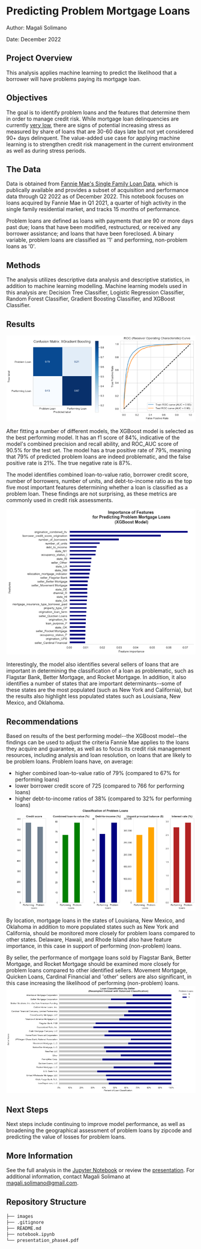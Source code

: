 # Predicting Problem Mortgage Loans

Author: Magali Solimano

Date: December 2022

## Project Overview

This analysis applies machine learning to predict the likelihood that a borrower will have problems paying its mortgage loan.

## Objectives

The goal is to identify problem loans and the features that determine them in order to manage credit risk. While mortgage loan delinquencies are currently [very low](file:///Users/Magali/flatiron-dsc/projects/predicting_problem_mortgages/HHDC_2022Q3.pdf), there are signs of potential increasing stress as measured by share of loans that are 30-60 days late but not yet considered 90+ days delinquent. The value-added use case for applying machine learning is to strengthen credit risk management in the current environment as well as during stress periods.

## The Data

Data is obtained from [Fannie Mae's Single Family Loan Data](https://capitalmarkets.fanniemae.com/credit-risk-transfer/single-family-credit-risk-transfer/fannie-mae-single-family-loan-performance-data), which is publically available and provides a subset of acquisition and performance data through Q2 2022 as of December 2022. This notebook focuses on loans acquired by Fannie Mae in Q1 2021, a quarter of high activity in the single family residential market, and tracks 15 months of performance.

Problem loans are defined as loans with payments that are 90 or more days past due; loans that have been modified, restructured, or received any borrower assistance; and loans that have been foreclosed. A binary variable, problem loans are classified as '1' and performing, non-problem loans as '0'.

## Methods
The analysis utilizes descriptive data analysis and descriptive statistics, in addition to machine learning modelling. Machine learning models used in this analysis are: Decision Tree Classifier, Logistic Regression Classifier, Random Forest Classifier, Gradient Boosting Classifier, and XGBoost Classifier.

## Results
![cm_auc](./images/cm_auc.png)

After fitting a number of different models, the XGBoost model is selected as the best performing model. It has an f1 score of 84%, indicative of the model's combined precision and recall ability, and ROC_AUC score of 90.5% for the test set. The model has a true positive rate of 79%, meaning that 79% of predicted problem loans are indeed problematic, and the false positive rate is 21%. The true negative rate is 87%.

The model identifies combined loan-to-value ratio, borrower credit score, number of borrowers, number of units, and debt-to-income ratio as the top five most important features determining whether a loan is classified
as a problem loan. These findings are not surprising, as these metrics are commonly used in credit risk assessments.

![feature_importance](./images/feature_importance.png)

Interestingly, the model also identifies several sellers of loans that are important in determining the classification of a loan as problematic, such as Flagstar Bank, Better Mortgage, and Rocket Mortgage. In addition, it also identifies a number of states that are important determinants--some of these states are the most populated (such as New York and California), but the results also highlight less populated states such as Louisiana, New Mexico, and Oklahoma.

## Recommendations
Based on results of the best performing model--the XGBoost model--the findings can be used to adjust the criteria Fannie Mae applies to the loans they acquire and guarantee, as well as to focus its credit risk management resources, including analysis and loan resolution, on loans that are likely to be problem loans. Problem loans have, on average:

- higher combined loan-to-value ratio of 79% (compared to 67% for performing loans)
- lower borrower credit score of 725 (compared to 766 for performing loans)
- higher debt-to-income ratios of 38% (compared to 32% for performing loans)
![classification_by_feature](./images/classification_by_feature.png)

By location, mortgage loans in the states of Louisiana, New Mexico, and Oklahoma in addition to more populated states such as New York and California, should be monitored more closely for problem loans compared to other states. Delaware, Hawaii, and Rhode Island also have feature importance, in this case in support of performing (non-problem) loans.

By seller, the performance of mortgage loans sold by Flagstar Bank, Better Mortgage, and Rocket Mortgage should be examined more closely for problem loans compared to other identified sellers. Movement Mortgage, Quicken Loans, Cardinal Financial and 'other' sellers are also significant, in this case increasing the likelihood of performing (non-problem) loans.
![classification_by_seller](./images/classification_by_seller_stacked.png)

## Next Steps
Next steps include continuing to improve model performance, as well as broadening the geographical assessment of problem loans by zipcode and predicting the value of losses for problem loans.

## More Information
See the full analysis in the [Jupyter Notebook](https://github.com/magalisolimano/predicting_problem_mortgages/blob/master/notebook.ipynb) or review the [presentation](https://github.com/magalisolimano/predicting_problem_mortgages/blob/master/presentation.pdf). For additional information, contact Magali Solimano at magali.solimano@gmail.com.


## Repository Structure
```
├── images
├── .gitignore
├── README.md
├── notebook.ipynb
└── presentation_phase4.pdf
```
